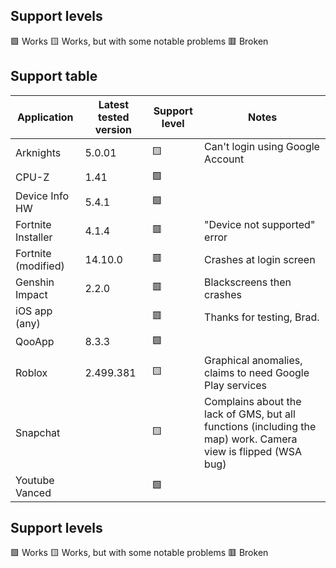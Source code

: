 ## Support levels

🟩 Works
🟨 Works, but with some notable problems
🟥 Broken

## Support table

| Application    | Latest tested version | Support level | Notes |
|----------------|-----------------------|---------------|-------|
| Arknights | 5.0.01 | 🟨 |Can't login using Google Account|
| CPU-Z | 1.41 | 🟩 ||
| Device Info HW | 5.4.1 | 🟩 ||
| Fortnite Installer | 4.1.4 | 🟥 | "Device not supported" error |
| Fortnite (modified) | 14.10.0 | 🟥 | Crashes at login screen |
| Genshin Impact | 2.2.0 | 🟥 | Blackscreens then crashes |
| iOS app (any) | | 🟥 | Thanks for testing, Brad. |
| QooApp | 8.3.3 | 🟩 ||
| Roblox | 2.499.381 | 🟨 | Graphical anomalies, claims to need Google Play services |
| Snapchat | | 🟨 | Complains about the lack of GMS, but all functions (including the map) work. Camera view is flipped (WSA bug) |
| Youtube Vanced | | 🟩 ||


## Support levels

🟩 Works
🟨 Works, but with some notable problems
🟥 Broken
